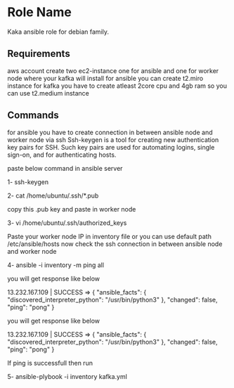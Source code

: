 Role Name
=========

Kaka ansible role for debian family.

Requirements
------------

aws account 
create two ec2-instance one for ansible and one for worker node where your kafka will install
for ansible you can create t2.miro instance 
for kafka you have to create atleast 2core cpu and 4gb ram so you can use t2.medium instance


Commands
--------------

for ansible you have to create connection in between ansible node and worker node via ssh
Ssh-keygen is a tool for creating new authentication key pairs for SSH. Such key pairs are used for automating logins, single sign-on, and for authenticating hosts.

paste below command in ansible server 

1- ssh-keygen 

2- cat /home/ubuntu/.ssh/*.pub

copy this .pub key and paste in worker node
 
3- vi /home/ubuntu/.ssh/authorized_keys

Paste your worker node IP in inventory file or you can use default path /etc/ansible/hosts 
now check the ssh connection in between ansible node and worker node


4- ansible -i inventory  -m ping all

you will get response like below

13.232.167.109 | SUCCESS => {
    "ansible_facts": {
        "discovered_interpreter_python": "/usr/bin/python3"
    },
    "changed": false,
    "ping": "pong"
}

you will get response like below

13.232.167.109 | SUCCESS => {
    "ansible_facts": {
        "discovered_interpreter_python": "/usr/bin/python3"
    },
    "changed": false,
    "ping": "pong"
}

If ping is successfull then run 

5- ansible-plybook -i inventory kafka.yml


